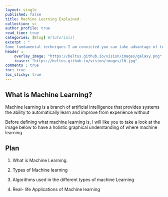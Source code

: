 ```yaml
---
layout: single
published: false
title: Machine Learning Explained.
collection: sc
author_profile: true
read_time: true
categories: [Blog] #[tutorials]
excerpt : "
Some fundamental techniques I am convicted you can take advantage of to learn a new language quickly and efficiently while having fun."
header :
    overlay_image: "https://beltus.github.io/vision/images/galaxy.png"
    teaser: "https://beltus.github.io/vision/images/l0.jpg"
comments : true
toc: true
toc_sticky: true
---
```


## What is Machine Learning?
Machine learning is a branch of artificial intelligence that provides systems the ability to automatically learn and improve from experience without


Before defining what machine learning is, I will like you to take a look at the image below to have a holistic graphical understanding of where machine learning


## Plan
1. What is Machine Learning.

2. Types of Machine learning

3. Algorithms used in the different types of machine Learning

4. Real- life Applications of Machine learning
